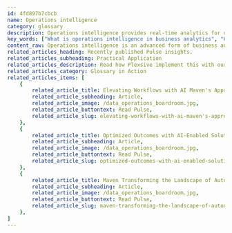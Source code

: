 ```yaml
---
id: 4fd897b7cbcb
name: Operations intelligence
category: glossary
description: Operations intelligence provides real-time analytics for organizations to enhance decision-making, streamline business processes, and identify inefficiencies, optimizing performance through continuous monitoring and actionable insights.
key_words: ["What is operations intelligence in business analytics", "How does operations intelligence improve decision-making", "What are the benefits of operations intelligence for human resources", "How can operations intelligence optimize procurement", "What role does operations intelligence play in sales and marketing", "How does operations intelligence aid in smart spend strategies", "What ways can operations intelligence reduce company costs", "How does operations intelligence contribute to efficient business process management", "How does operations intelligence assist in effective employee retention", "What is the impact of operations intelligence on corporate travel policies."]
content_raw: Operations intelligence is an advanced form of business analytics that empowers organizations with a performance feedback loop, providing pivotal real-time insights into operational findings. This dynamic tool enhances visibility for decision-makers, enabling them to act on the gleaned insights and instantaneously observe the outcomes. By continuously tracking business processes, operations intelligence aids companies in identifying inefficiencies or potential threats, allowing for timely decisions to enhance business processes with digital intelligence. The business advantages of operations intelligence are enormous. This valuable tool offers real-time insights to expedite efficient business decisions fueled by data. Let's explore some specific instances of operations intelligence benefits across various business areas In Human Resources, operations intelligence aids in accurately pinpointing the right candidates for the job by identifying the correlation of events and real-time data monitoring. It also gauges employee sentiment and predicts the probability of a key employee leaving. Operations intelligence empowers Accounting and Finance teams to deploy "smart spend" strategies to optimize procurement protocols and corporate travel policies. In Sales and Marketing, it provides industry-specific dashboards and trend analysis capabilities, informing teams about the most impactful channels. Operations intelligence transcends industry boundaries with its multidimensional analysis abilities. It guides businesses on logistical resolutions like purchasing versus leasing a building, and choosing between in-house services or partnering with an external entity. Operations intelligence also excels in detecting obsolescence. It can spotlight unused software contracts, unnecessary features in new devices, and eradicate duplicate licensing, leading to significant cost savings and optimizing virtual and physical space. From business activity monitoring to metadata, and root cause analysis, operations intelligence equips businesses with essential insights into their operations, enabling rapid and confident decision-making for maximum impact. Delve deeper into operations intelligence with the informative content featured below.
related_articles_heading: Recently published Pulse insights.
related_articles_subheading: Practical Application
related_articles_description: Read how Plexsive implement this with our clients.
related_articles_category: Glossary in Action
related_articles_items: [
	{
		related_article_title: Elevating Workflows with AI Maven's Approach,
		related_article_subheading: Article,
		related_article_image: /data_operations_boardroom.jpg,
		related_article_buttontext: Read Pulse,
		related_article_slug: elevating-workflows-with-ai-maven's-approach
	},
	{
		related_article_title: Optimized Outcomes with AI-Enabled Solutions,
		related_article_subheading: Article,
		related_article_image: /data_operations_boardroom.jpg,
		related_article_buttontext: Read Pulse,
		related_article_slug: optimized-outcomes-with-ai-enabled-solutions
	},
	{
		related_article_title: Maven Transforming the Landscape of Autonomous Vehicles,
		related_article_subheading: Article,
		related_article_image: /data_operations_boardroom.jpg,
		related_article_buttontext: Read Pulse,
		related_article_slug: maven-transforming-the-landscape-of-autonomous-vehicles
	},
]
---
```

